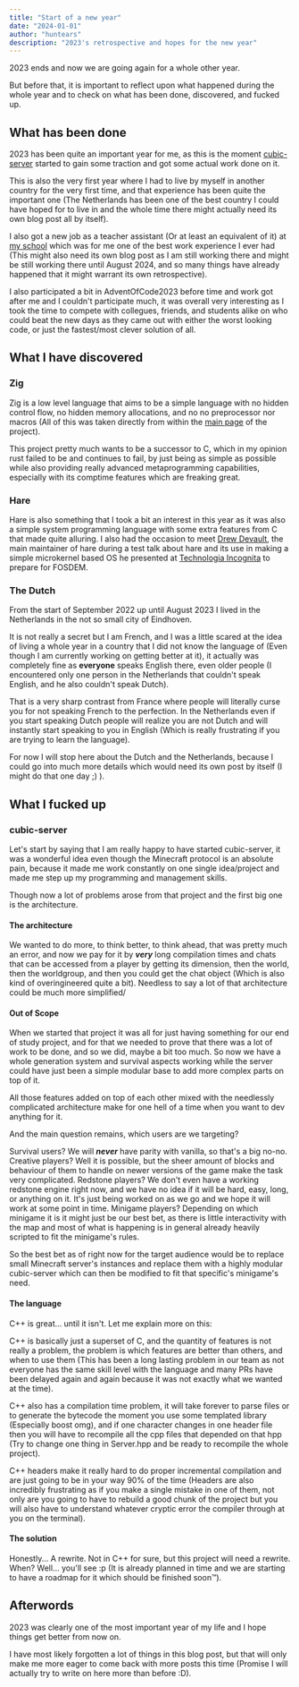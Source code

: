 ```yaml
---
title: "Start of a new year"
date: "2024-01-01"
author: "huntears"
description: "2023's retrospective and hopes for the new year"
---
```


2023 ends and now we are going again for a whole other year.

But before that, it is important to reflect upon what happened during the
whole year and to check on what has been done, discovered, and fucked up.

## What has been done

2023 has been quite an important year for me, as this is the moment
[cubic-server](https://github.com/CubicMC/cubic-server) started to gain some
traction and got some actual work done on it.

This is also the very first year where I had to live by myself in another
country for the very first time, and that experience has been quite the
important one (The Netherlands has been one of the best country I could have
hoped for to live in and the whole time there might actually need its own blog
post all by itself).

I also got a new job as a teacher assistant (Or at least an equivalent of it)
at [my school](https://epitech.eu) which was for me one of the best work
experience I ever had (This might also need its own blog post as I am still
working there and might be still working there until August 2024, and so many
things have already happened that it might warrant its own retrospective).

I also participated a bit in AdventOfCode2023 before time and work got after me
and I couldn't participate much, it was overall very interesting as I took the
time to compete with collegues, friends, and students alike on who could beat
the new days as they came out with either the worst looking code, or just the
fastest/most clever solution of all.

## What I have discovered

### Zig

Zig is a low level language that aims to be a simple language with no hidden
control flow, no hidden memory allocations, and no no preprocessor nor macros
(All of this was taken directly from within the [main page](https://ziglang.org)
of the project).

This project pretty much wants to be a successor to C, which in my opinion rust
failed to be and continues to fail, by just being as simple as possible while
also providing really advanced metaprogramming capabilities, especially with its
comptime features which are freaking great.

### Hare

Hare is also something that I took a bit an interest in this year as it was also
a simple system programming language with some extra features from C that made
quite alluring. I also had the occasion to meet
[Drew Devault](https://drewdevault.com/), the main maintainer of hare during a
test talk about hare and its use in making a simple microkernel based OS he
presented at [Technologia Incognita](https://techinc.nl) to prepare
for FOSDEM.

### The Dutch

From the start of September 2022 up until August 2023 I lived in the Netherlands
in the not so small city of Eindhoven.

It is not really a secret but I am French, and I was a little scared at the idea
of living a whole year in a country that I did not know the language of (Even
though I am currently working on getting better at it), it actually was
completely fine as **everyone** speaks English there, even older people (I
encountered only one person in the Netherlands that couldn't speak English, and
he also couldn't speak Dutch).

That is a very sharp contrast from France where people will literally curse you
for not speaking French to the perfection. In the Netherlands even if you start
speaking Dutch people will realize you are not Dutch and will instantly start
speaking to you in English (Which is really frustrating if you are trying to
learn the language).

For now I will stop here about the Dutch and the Netherlands, because I could
go into much more details which would need its own post by itself (I might do
that one day ;) ).

## What I fucked up

### cubic-server

Let's start by saying that I am really happy to have started cubic-server, it
was a wonderful idea even though the Minecraft protocol is an absolute pain,
because it made me work constantly on one single idea/project and made me step
up my programming and management skills.

Though now a lot of problems arose from that project and the first big one is
the architecture.

#### The architecture

We wanted to do more, to think better, to think ahead, that was pretty much an
error, and now we pay for it by ***very*** long compilation times and chats that
can be accessed from a player by getting its dimension, then the world, then the
worldgroup, and then you could get the chat object (Which is also kind of
overingineered quite a bit).
Needless to say a lot of that architecture could be much more simplified/

#### Out of Scope

When we started that project it was all for just having something for our end
of study project, and for that we needed to prove that there was a lot of work
to be done, and so we did, maybe a bit too much. So now we have a whole
generation system and survival aspects working while the server could have
just been a simple modular base to add more complex parts on top of it.

All those features added on top of each other mixed with the needlessly
complicated architecture make for one hell of a time when you want to dev
anything for it.

And the main question remains, which users are we targeting?

Survival users? We will ***never*** have parity with vanilla, so that's a big
no-no.
Creative players? Well it is possible, but the sheer amount of blocks and
behaviour of them to handle on newer versions of the game make the task very
complicated.
Redstone players? We don't even have a working redstone engine right now, and
we have no idea if it will be hard, easy, long, or anything on it. It's just
being worked on as we go and we hope it will work at some point in time.
Minigame players? Depending on which minigame it is it might just be our best
bet, as there is little interactivity with the map and most of what is happening
is in general already heavily scripted to fit the minigame's rules.

So the best bet as of right now for the target audience would be to replace
small Minecraft server's instances and replace them with a highly modular
cubic-server which can then be modified to fit that specific's minigame's need.

#### The language

C++ is great... until it isn't. Let me explain more on this:

C++ is basically just a superset of C, and the quantity of features is not
really a problem, the problem is which features are better than others, and when
to use them (This has been a long lasting problem in our team as not everyone
has the same skill level with the language and many PRs have been delayed again
and again because it was not exactly what we wanted at the time).

C++ also has a compilation time problem, it will take forever to parse files or
to generate the bytecode the moment you use some templated library (Especially
boost omg), and if one character changes in one header file then you will have
to recompile all the cpp files that depended on that hpp (Try to change one
thing in Server.hpp and be ready to recompile the whole project).

C++ headers make it really hard to do proper incremental compilation and are
just going to be in your way 90% of the time (Headers are also incredibly
frustrating as if you make a single mistake in one of them, not only are you
going to have to rebuild a good chunk of the project but you will also have to
understand whatever cryptic error the compiler through at you on the terminal).

#### The solution

Honestly... A rewrite. Not in C++ for sure, but this project will need a
rewrite. When? Well... you'll see :p (It is already planned in time and we are
starting to have a roadmap for it which should be finished soon:tm:).

## Afterwords

2023 was clearly one of the most important year of my life and I hope things get
better from now on.

I have most likely forgotten a lot of things in this blog post, but that will
only make me more eager to come back with more posts this time (Promise I will
actually try to write on here more than before :D).
